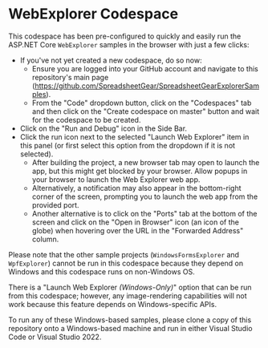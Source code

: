 # WebExplorer Codespace

This codespace has been pre-configured to quickly and easily run the ASP.NET Core `WebExplorer` samples in the browser with just a few clicks:

* If you've not yet created a new codespace, do so now:
    * Ensure you are logged into your GitHub account and navigate to this repository's main page (https://github.com/SpreadsheetGear/SpreadsheetGearExplorerSamples).
    * From the "Code" dropdown button, click on the "Codespaces" tab and then click on the "Create codespace on master" button and wait for the codespace to be created.
* Click on the "Run and Debug" icon in the Side Bar.
* Click the run icon next to the selected "Launch Web Explorer" item in this panel (or first select this option from the dropdown if it is not selected).
  * After building the project, a new browser tab may open to launch the app, but this might get blocked by your browser.  Allow popups in your browser to launch the Web Explorer web app.
  * Alternatively, a notification may also appear in the bottom-right corner of the screen, prompting you to launch the web app from the provided port.
  * Another alternative is to click on the "Ports" tab at the bottom of the screen and click on the "Open in Browser" icon (an icon of the globe) when hovering over the URL in the "Forwarded Address" column.

Please note that the other sample projects (`WindowsFormsExplorer` and `WpfExplorer`) cannot be run in this codespace because they depend on Windows and this codespace runs on non-Windows OS.  

There is a "Launch Web Explorer *(Windows-Only)*" option that can be run from this codespace; however, any image-rendering capabilities will not work because this feature depends on Windows-specific APIs.  

To run any of these Windows-based samples, please clone a copy of this repository onto a Windows-based machine and run in either Visual Studio Code or Visual Studio 2022.
